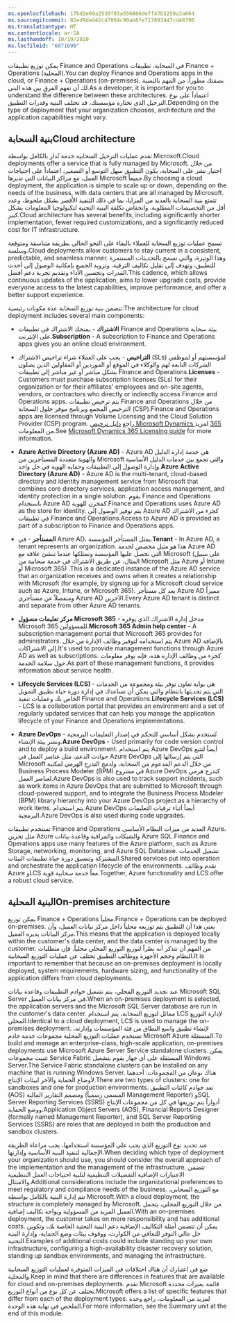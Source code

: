 ```yaml
---
ms.openlocfilehash: 17bd2e69a2530f03a556806deff47b5250a3a064
ms.sourcegitcommit: 82ed9ded42c47064c90ab6fe717893447cd48796
ms.translationtype: HT
ms.contentlocale: ar-SA
ms.lasthandoff: 10/19/2020
ms.locfileid: "6071690"
---
```

<span data-ttu-id="ff283-101">يمكن توزيع تطبيقات Finance and Operations في السحابة، تطبيقات Finance + Operations (المحلية).</span><span class="sxs-lookup"><span data-stu-id="ff283-101">You can deploy Finance and Operations apps in the cloud, or Finance + Operations (on-premises).</span></span> <span data-ttu-id="ff283-102">بصفتك مطوراً، من المهم بالنسبة لك أن تفهم الفرق بين هذه البنى.</span><span class="sxs-lookup"><span data-stu-id="ff283-102">As a developer, it is important for you to understand the difference between these architectures.</span></span> <span data-ttu-id="ff283-103">اعتماداً على نوع الترحيل الذي تختاره مؤسستك، قد تختلف البنية وقدرات التطبيق.</span><span class="sxs-lookup"><span data-stu-id="ff283-103">Depending on the type of deployment that your organization chooses, architecture and the application capabilities might vary.</span></span>
 
## <a name="cloud-architecture"></a><span data-ttu-id="ff283-104">بنية السحابة</span><span class="sxs-lookup"><span data-stu-id="ff283-104">Cloud architecture</span></span>

<span data-ttu-id="ff283-105">تقدم عمليات الترحيل السحابية خدمة تُدار بالكامل بواسطة Microsoft.</span><span class="sxs-lookup"><span data-stu-id="ff283-105">Cloud deployments offer a service that is fully managed by Microsoft.</span></span> <span data-ttu-id="ff283-106">من خلال اختيار نشر على السحابة، يكون التطبيق سهل التوسع أو التصغير، اعتماداً على احتياجات العمل، مع مراكز البيانات التي تديرها Microsoft جميعاً.</span><span class="sxs-lookup"><span data-stu-id="ff283-106">By choosing a cloud deployment, the application is simple to scale up or down, depending on the needs of the business, with data centers that are all managed by Microsoft.</span></span> <span data-ttu-id="ff283-107">تتمتع بنية السحابة بالعديد من المزايا، بما في ذلك التنفيذ الأقصر بشكل ملحوظ، وعدد أقل من التخصيصات المطلوبة، وانخفاض تكلفة البنية التحتية لتكنولوجيا المعلومات بشكل كبير.</span><span class="sxs-lookup"><span data-stu-id="ff283-107">Cloud architecture has several benefits, including significantly shorter implementation, fewer required customizations, and a significantly reduced cost for IT infrastructure.</span></span>

<span data-ttu-id="ff283-108">تسمح عمليات توزيع السحابة للعملاء بالبقاء على النحو الحالي بطريقة متناسقة ومتوقعة وسلسة.</span><span class="sxs-lookup"><span data-stu-id="ff283-108">Cloud deployments allow customers to stay current in a consistent, predictable, and seamless manner.</span></span> <span data-ttu-id="ff283-109">وهذا الوتيرة، والتي تسمح بالتحديثات المستمرة للتطبيق، وتهدف إلى تقليل تكاليف الترقية، وتزويد الجميع بإمكانية الوصول إلى أحدث القدرات وتحسين الأداء وتقديم تجربة دعم أفضل.</span><span class="sxs-lookup"><span data-stu-id="ff283-109">This cadence, which allows continuous updates of the application, aims to lower upgrade costs, provide everyone access to the latest capabilities, improve performance, and offer a better support experience.</span></span>

<span data-ttu-id="ff283-110">تتضمن بنية توزيع السحابة عدة مكونات رئيسية:</span><span class="sxs-lookup"><span data-stu-id="ff283-110">The architecture for cloud deployment includes several main components:</span></span>

-   <span data-ttu-id="ff283-111">**الاشتراك** - يمنحك الاشتراك في تطبيقات Finance and Operations بيئة سحابة على الإنترنت.</span><span class="sxs-lookup"><span data-stu-id="ff283-111">**Subscription** - A subscription to Finance and Operations apps gives you an online cloud environment.</span></span>

-   <span data-ttu-id="ff283-112">**التراخيص** - يجب على العملاء شراء تراخيص الاشتراك (SLs) لمؤسستهم  أو لموظفي الشركات التابعة لهم والوكلاء في الموقع أو الموردين  أو المقاولين الذين يصلون بشكل مباشر أو غير مباشر إلى تطبيقات Finance and Operations.</span><span class="sxs-lookup"><span data-stu-id="ff283-112">**Licenses** - Customers must purchase subscription licenses (SLs) for their organization or for their affiliates' employees and on-site agents, vendors, or contractors who directly or indirectly access Finance and Operations apps.</span></span> <span data-ttu-id="ff283-113">يتم ترخيص تطبيقات Finance and Operations من خلال الترخيص المجمع وبرنامج موفر حلول السحابة (‏CSP‏).</span><span class="sxs-lookup"><span data-stu-id="ff283-113">Finance and Operations apps are licensed through Volume Licensing and the Cloud Solution Provider (CSP) program.</span></span> <span data-ttu-id="ff283-114">راجع [دليل ترخيص Microsoft Dynamics ‏365](https://mbs.microsoft.com/Files/public/365/Dynamics365LicensingGuide.pdf) لمزيد من المعلومات.</span><span class="sxs-lookup"><span data-stu-id="ff283-114">See [Microsoft Dynamics 365 Licensing guide](https://mbs.microsoft.com/Files/public/365/Dynamics365LicensingGuide.pdf) for more information.</span></span>

-   <span data-ttu-id="ff283-115">**Azure Active Directory (Azure AD)** - Azure AD هي خدمة إدارة الدليل والهوية متعددة المستأجرين من Microsoft والتي تجمع بين خدمات الدليل الأساسية وإدارة الوصول إلى التطبيقات وحماية الهوية في حل واحد.</span><span class="sxs-lookup"><span data-stu-id="ff283-115">**Azure Active Directory (Azure AD)** - Azure AD is the multi-tenant, cloud-based directory and identity management service from Microsoft that combines core directory services, application access management, and identity protection in a single solution.</span></span> <span data-ttu-id="ff283-116">يقوم Finance and Operations باستخدام Azure AD كمخزن للهوية.</span><span class="sxs-lookup"><span data-stu-id="ff283-116">Finance and Operations uses Azure AD as the store for identity.</span></span> <span data-ttu-id="ff283-117">يتم توفير الوصول إلى Azure AD كجزء من الاشتراك في تطبيقات Finance and Operations.</span><span class="sxs-lookup"><span data-stu-id="ff283-117">Access to Azure AD is provided as part of a subscription to Finance and Operations apps.</span></span>

-   <span data-ttu-id="ff283-118">**المستأجر** - في Azure AD، يمثل المستأجر المؤسسة.</span><span class="sxs-lookup"><span data-stu-id="ff283-118">**Tenant** - In Azure AD, a tenant represents an organization.</span></span> <span data-ttu-id="ff283-119">هذا هو مثيل مخصص لخدمة Azure AD التي تحصل عليها المؤسسة وتمتلكها عندما تنشئ علاقة مع Microsoft (على سبيل المثال، عن طريق الاشتراك في خدمة سحابية من Microsoft مثل Azure أو Intune أو Microsoft 365) .</span><span class="sxs-lookup"><span data-stu-id="ff283-119">This is a dedicated instance of the Azure AD service that an organization receives and owns when it creates a relationship with Microsoft (for example, by signing up for a Microsoft cloud service such as Azure, Intune, or Microsoft 365).</span></span> <span data-ttu-id="ff283-120">يعد كل مستأجر Azure AD مميزاً ومنفصلاً عن مستأجري Azure AD الآخرين.</span><span class="sxs-lookup"><span data-stu-id="ff283-120">Every Azure AD tenant is distinct and separate from other Azure AD tenants.</span></span>

-   <span data-ttu-id="ff283-121">**مركز تعليمات مسؤول Microsoft 365** - مدخل إدارة الاشتراك الذي يوفره Microsoft 365 للمسؤولين.</span><span class="sxs-lookup"><span data-stu-id="ff283-121">**Microsoft 365 Admin help center** - A subscription management portal that Microsoft 365 provides for administrators.</span></span> <span data-ttu-id="ff283-122">يتم استخدامه لتوفير وظائف الإدارة من خلال Azure AD بالإضافة إلى الاشتراكات.</span><span class="sxs-lookup"><span data-stu-id="ff283-122">It's used to provide management functions through Azure AD as well as subscriptions.</span></span> <span data-ttu-id="ff283-123">كجزء من وظائف الإدارة هذه، فإنه يوفر معلومات حول سلامة الخدمة.</span><span class="sxs-lookup"><span data-stu-id="ff283-123">As part of these management functions, it provides information about service health.</span></span>

-   <span data-ttu-id="ff283-124">**Lifecycle Services ‏(LCS)** - هي بوابة تعاون توفر بيئة ومجموعة من الخدمات التي يتم تحديثها بانتظام والتي يمكن أن تساعدك في إدارة دورة حياة تطبيق التمويل الخاص بك وعمليات تنفيذ Finance and Operations.</span><span class="sxs-lookup"><span data-stu-id="ff283-124">**Lifecycle Services (LCS)** - LCS is a collaboration portal that provides an environment and a set of regularly updated services that can help you manage the application lifecycle of your Finance and Operations implementations.</span></span>

-   <span data-ttu-id="ff283-125">**Azure DevOps** - تُستخدم بشكل أساسي للتحكم في إصدار التعليمات البرمجية ونشر بيئة الإنشاء.</span><span class="sxs-lookup"><span data-stu-id="ff283-125">**Azure DevOps** - Used primarily for code version control and to deploy a build environment.</span></span> <span data-ttu-id="ff283-126">يتم استخدام Azure DevOps أيضاً لتتبع حوادث الدعم، مثل عناصر العمل في Azure DevOps التي يتم إرسالها إلى Microsoft من خلال الدعم المدعوم من السحابة، ولدمج التدرج الهرمي لمكتبة Business Process Modeler (‏BPM) في مشروع Azure DevOps كتدرج هرمي لعناصر العمل.</span><span class="sxs-lookup"><span data-stu-id="ff283-126">Azure DevOps is also used to track support incidents, such as work items in Azure DevOps that are submitted to Microsoft through cloud-powered support, and to integrate the Business Process Modeler (BPM) library hierarchy into your Azure DevOps project as a hierarchy of work items.</span></span> <span data-ttu-id="ff283-127">يتم استخدام Azure DevOps أيضاً أثناء ترقيات التعليمات البرمجية.</span><span class="sxs-lookup"><span data-stu-id="ff283-127">Azure DevOps is also used during code upgrades.</span></span>

<span data-ttu-id="ff283-128">تستخدم تطبيقات Finance and Operations العديد من ميزات النظام الأساسي Azure، مثل تخزين Azure والشبكات والمراقبة وقاعدة بيانات Azure SQL.</span><span class="sxs-lookup"><span data-stu-id="ff283-128">Finance and Operations apps use many features of the Azure platform, such as Azure Storage, networking, monitoring, and Azure SQL Database.</span></span> <span data-ttu-id="ff283-129">تشغيل الخدمات المشتركة وتنسيق دورة حياة تطبيقات البيئات.</span><span class="sxs-lookup"><span data-stu-id="ff283-129">Shared services put into operation and orchestrate the application lifecycle of the environments.</span></span> <span data-ttu-id="ff283-130">تقدم وظائف Azure وLCS معاً خدمة سحابية قوية.</span><span class="sxs-lookup"><span data-stu-id="ff283-130">Together, Azure functionality and LCS offer a robust cloud service.</span></span>

## <a name="on-premises-architecture"></a><span data-ttu-id="ff283-131">البنية المحلية</span><span class="sxs-lookup"><span data-stu-id="ff283-131">On-premises architecture</span></span>

<span data-ttu-id="ff283-132">يمكن توزيع Finance + Operations محلياً.</span><span class="sxs-lookup"><span data-stu-id="ff283-132">Finance + Operations can be deployed on-premises.</span></span> <span data-ttu-id="ff283-133">يعني هذا أن التطبيق يتم توزيعه محلياً داخل مركز بيانات العميل، وأن مركز البيانات يديره العميل.</span><span class="sxs-lookup"><span data-stu-id="ff283-133">This means that the application is deployed locally within the customer's data center, and the data center is managed by the customer.</span></span> <span data-ttu-id="ff283-134">من المهم أن تتذكر أنه نظراً لتوزيع التوزيع المحلي محلياً، فإن متطلبات النظام وحجم الأجهزة ووظائف التطبيق تختلف عن عمليات التوزيع السحابية.</span><span class="sxs-lookup"><span data-stu-id="ff283-134">It is important to remember that because an on-premises deployment is locally deployed, system requirements, hardware sizing, and functionality of the application differs from cloud deployments.</span></span>

<span data-ttu-id="ff283-135">عند تحديد التوزيع المحلي، يتم تشغيل خوادم التطبيقات وقاعدة بيانات Microsoft SQL Server في مركز بيانات العميل.</span><span class="sxs-lookup"><span data-stu-id="ff283-135">When an on-premises deployment is selected, the application servers and the Microsoft SQL Server database are run in the customer's data center.</span></span>
<span data-ttu-id="ff283-136">مماثل لتوزيع السحابة، يتم استخدام LCS لإدارة التوزيع المحلي.</span><span class="sxs-lookup"><span data-stu-id="ff283-136">Identical to a cloud deployment, LCS is used to manage the on-premises deployment.</span></span> <span data-ttu-id="ff283-137">لإنشاء تطبيق واسع النطاق من فئة المؤسسات وإدارته، تستخدم عمليات التوزيع المحلية مجموعات خدمة خادم Microsoft Azure المستقلة.</span><span class="sxs-lookup"><span data-stu-id="ff283-137">To build and manage an enterprise-class, high-scale application, on-premises deployments use Microsoft Azure Server Service standalone clusters.</span></span> <span data-ttu-id="ff283-138">يمكن تثبيت مجموعات Service Fabric المستقلة على أي جهاز يقوم بتشغيل Windows Server.</span><span class="sxs-lookup"><span data-stu-id="ff283-138">The Service Fabric standalone clusters can be installed on any machine that is running Windows Server.</span></span> <span data-ttu-id="ff283-139">هناك نوعان من المجموعات: أحدهما لأوضاع الحماية والآخر لبيئات الإنتاج.</span><span class="sxs-lookup"><span data-stu-id="ff283-139">There are two types of clusters: one for sandboxes and one for production environments.</span></span> <span data-ttu-id="ff283-140">تعد خوادم كائنات التطبيق (AOS) ومصمم التقارير المالية (المسمى رسمياً Management Reporter) وSQL Server Reporting Services ‏(SSRS) أدواراً يتم توزيعها في كل من مجموعات الإنتاج ووضع الحماية.</span><span class="sxs-lookup"><span data-stu-id="ff283-140">Application Object Servers (AOS), Financial Reports Designer (formally named Management Reporter), and SQL Server Reporting Services (SSRS) are roles that are deployed in both the production and sandbox clusters.</span></span>

<span data-ttu-id="ff283-141">عند تحديد نوع التوزيع الذي يجب على المؤسسة استخدامها، يجب مراعاة الطريقة الإجمالية لتنفيذ البنية الأساسية وإدارتها.</span><span class="sxs-lookup"><span data-stu-id="ff283-141">When deciding which type of deployment your organization should use, you should consider the overall approach of the implementation and the management of the infrastructure.</span></span> <span data-ttu-id="ff283-142">تتضمن الاعتبارات الإضافية التفضيلات التنظيمية لتلبية احتياجات العمل التنظيمية والامتثال.</span><span class="sxs-lookup"><span data-stu-id="ff283-142">Additional considerations include the organizational preferences to meet regulatory and compliance needs of the business.</span></span> <span data-ttu-id="ff283-143">مع التوزيع السحابي، تتم إدارة البنية بالكامل بواسطة Microsoft.</span><span class="sxs-lookup"><span data-stu-id="ff283-143">With a cloud deployment, the structure is completely managed by Microsoft.</span></span> <span data-ttu-id="ff283-144">من خلال التوزيع المحلي، يتحمل العميل المزيد من المسؤولية ويواجه تكاليف إضافية.</span><span class="sxs-lookup"><span data-stu-id="ff283-144">With an on-premises deployment, the customer takes on more responsibility and has additional costs.</span></span> <span data-ttu-id="ff283-145">يمكن أن تتضمن أمثلة التكاليف الإضافية دعم البنية التحتية الخاصة بك، وتكوين حل عالي التوفر للتعافي من الكوارث، ووقوف بيئات وضع الحماية، وإدارة البنية التحتية.</span><span class="sxs-lookup"><span data-stu-id="ff283-145">Examples of additional costs could include standing up your own infrastructure, configuring a high-availability disaster recovery solution, standing up sandbox environments, and managing the infrastructure.</span></span>

<span data-ttu-id="ff283-146">ضع في اعتبارك أن هناك اختلافات في الميزات المتوفرة لعمليات التوزيع السحابية والمحلية.</span><span class="sxs-lookup"><span data-stu-id="ff283-146">Keep in mind that there are differences in features that are available for cloud and on-premises deployments.</span></span> <span data-ttu-id="ff283-147">تقدم Microsoft قائمة بميزات محددة تختلف عن كل نوع من أنواع التوزيع.</span><span class="sxs-lookup"><span data-stu-id="ff283-147">Microsoft offers a list of specific features that differ from each of the deployment types.</span></span> <span data-ttu-id="ff283-148">لمزيد من المعلومات، راجع وحدة الملخص في نهاية هذه الوحدة.</span><span class="sxs-lookup"><span data-stu-id="ff283-148">For more information, see the Summary unit at the end of this module.</span></span>
